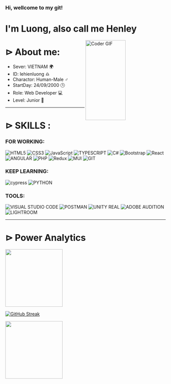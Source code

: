 

### Hi, wellcome to my git!

<h1 align="left">I'm Luong, also call me Henley</h1>


<img align="right" alt="Coder GIF" height=250 width=50% src="https://media1.giphy.com/media/RbDKaczqWovIugyJmW/200.gif" />

### <h1 align="left"> ⊳ About me: </h1>

- Sever: VIETNAM 🌍
- ID: lehienluong ♎
- Charactor: Human-Male ♂
- StartDay: 24/09/2000 🕒
- Role: Web Developer 💻
- Level: Junior 🦾


<hr>

<h1 align="left">⊳ SKILLS :</h1>

### FOR WORKING: 
![HTML5](https://img.shields.io/badge/html5-%23E34F26.svg?style=for-the-badge&logo=html5&logoColor=white)
![CSS3](https://img.shields.io/badge/css3-%231572B6.svg?style=for-the-badge&logo=css3&logoColor=white)
![JavaScript](https://img.shields.io/badge/JavaScript-323330?style=for-the-badge&logo=javascript&logoColor=F7DF1E)
![TYPESCRIPT](https://img.shields.io/badge/typescript-3178C6.svg?style=for-the-badge&logo=typescript&logoColor=white)
![C#](https://img.shields.io/badge/c%23-%23239120.svg?style=for-the-badge&logo=c-sharp&logoColor=white)
![Bootstrap](https://img.shields.io/badge/bootstrap-%23563D7C.svg?style=for-the-badge&logo=bootstrap&logoColor=white)
![React](https://img.shields.io/badge/react-%2338B2AC.svg?style=for-the-badge&logo=react&logoColor=white)
![ANGULAR](https://img.shields.io/badge/angular-DD0031.svg?style=for-the-badge&logo=angular&logoColor=white)
![PHP](https://img.shields.io/badge/php-474A8A.svg?style=for-the-badge&logo=php&logoColor=white)
![Redux](https://img.shields.io/badge/redux-%23764ABC.svg?style=for-the-badge&logo=redux&logoColor=white)
![MUI](https://img.shields.io/badge/mui-%23007FFF.svg?style=for-the-badge&logo=mui&logoColor=white)
![GIT](https://img.shields.io/badge/git-F05032.svg?style=for-the-badge&logo=git&logoColor=white)

### KEEP LEARNING:
![cypress](https://img.shields.io/badge/-cypress-%23E5E5E5?style=for-the-badge&logo=cypress&logoColor=058a5e)
![PYTHON](https://img.shields.io/badge/python-3776AB.svg?style=for-the-badge&logo=python&logoColor=white)

### TOOLS:
![VISUAL STUDIO CODE](https://img.shields.io/badge/Visual%20Studio%20Code-%23007ACC.svg?style=for-the-badge&logo=visual-studio-code&logoColor=white)
![POSTMAN](https://img.shields.io/badge/postman-FF6C37.svg?style=for-the-badge&logo=postman&logoColor=white)
![UNITY REAL](https://img.shields.io/badge/unity-%23000000.svg?style=for-the-badge&logo=unity&logoColor=Grey)
![ADOBE AUDITION](https://img.shields.io/badge/ADOBE%20AUDITION-%239999FF.svg?style=for-the-badge&logo=adobe-audition&logoColor=white)
![LIGHTROOM](https://img.shields.io/badge/Lightroom-%2331A8FF.svg?style=for-the-badge&logo=adobe-lightroom&logoColor=white)


<hr/>
<h1 align="left">
⊳ Power Analytics</h1>

<p>
<a href="https://github.com/luongic">
  <img height="180em" src="https://github-readme-stats-eight-theta.vercel.app/api?username=luongic&show_icons=true&theme=midnight-purple&include_all_commits=true&count_private=true"/>
</a>
</p>

[![GitHub Streak](https://streak-stats.demolab.com?user=luongic&theme=dark&border_radius=5.1&date_format=j%2Fn%5B%2FY%5D&card_width=540&ring=7F3ACE&sideLabels=178600)](https://git.io/streak-stats)

<p>
<a href="https://github.com/luongic">
  <img height="180em" src="https://github-readme-stats-eight-theta.vercel.app/api/top-langs/?username=luongic&layout=compact&langs_count=15&theme=midnight-purple"/>
</a>
</p>
